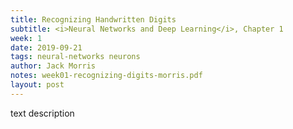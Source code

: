 ```yaml
---
title: Recognizing Handwritten Digits
subtitle: <i>Neural Networks and Deep Learning</i>, Chapter 1
week: 1
date: 2019-09-21
tags: neural-networks neurons
author: Jack Morris
notes: week01-recognizing-digits-morris.pdf
layout: post
---
```

text description
